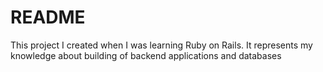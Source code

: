# README

This project I created when I was learning Ruby on Rails. It represents my knowledge about building of backend applications and databases
